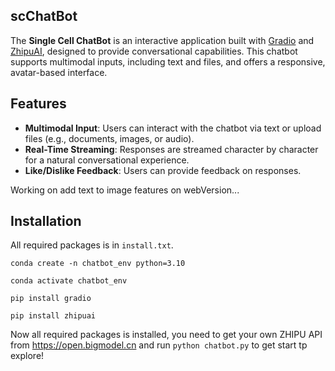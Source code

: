## scChatBot

The **Single Cell ChatBot** is an interactive application built with [Gradio](https://gradio.app/) and [ZhipuAI](https://www.bigmodel.cn), designed to provide conversational capabilities. This chatbot supports multimodal inputs, including text and files, and offers a responsive, avatar-based interface.

## Features

- **Multimodal Input**: Users can interact with the chatbot via text or upload files (e.g., documents, images, or audio).
- **Real-Time Streaming**: Responses are streamed character by character for a natural conversational experience.
- **Like/Dislike Feedback**: Users can provide feedback on responses.


Working on add text to image features on webVersion...


## Installation

All required packages is in `install.txt`.

`conda create -n chatbot_env python=3.10`


`conda activate chatbot_env`


`pip install gradio`


`pip install zhipuai`


Now all required packages is installed, you need to get your own ZHIPU API from https://open.bigmodel.cn and run `python chatbot.py` to get start tp explore!

